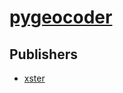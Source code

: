 # [pygeocoder](https://pypi.org/project/pygeocoder)



## Publishers
- [xster](https://pypi.org/user/xster)

